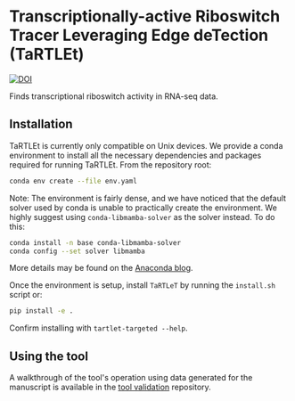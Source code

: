 # Transcriptionally-active Riboswitch Tracer Leveraging Edge deTection (TaRTLEt)

[![DOI](https://zenodo.org/badge/864227166.svg)](https://doi.org/10.5281/zenodo.14866619)

Finds transcriptional riboswitch activity in RNA-seq data.

## Installation

TaRTLEt is currently only compatible on Unix devices. We provide a conda environment to install all the necessary dependencies and packages required for running TaRTLEt. From the repository root:

```bash
conda env create --file env.yaml
```

Note: The environment is fairly dense, and we have noticed that the default solver used by conda is unable to practically create the environment. We highly suggest using `conda-libmamba-solver` as the solver instead. To do this:

```bash
conda install -n base conda-libmamba-solver
conda config --set solver libmamba
```

More details may be found on the [Anaconda blog](https://www.anaconda.com/blog/a-faster-conda-for-a-growing-community).

Once the environment is setup, install `TaRTLeT` by running the `install.sh` script or:

```bash
pip install -e .
```

Confirm installing with `tartlet-targeted --help`.

## Using the tool

A walkthrough of the tool's operation using data generated for the manuscript is available in the [tool validation](https://github.com/lepton-7/tartlet-pub) repository.
